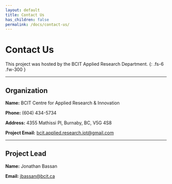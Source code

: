```yaml
---
layout: default
title: Contact Us
has_children: false
permalink: /docs/contact-us/
---
```


# Contact Us

This project was hosted by the BCIT Applied Research Department.
{: .fs-6 .fw-300 }

---

## Organization

**Name:** BCIT Centre for Applied Research & Innovation

**Phone:** (604) 434-5734

**Address:** 4355 Mathissi Pl, Burnaby, BC, V5G 4S8

**Project Email:** [bcit.applied.research.iot@gmail.com](mailto:bcit.applied.research.iot@gmail.com)

---

## Project Lead

**Name:** Jonathan Bassan

**Email:** [jbassan@bcit.ca](mailto:jbassan@bcit.ca)
